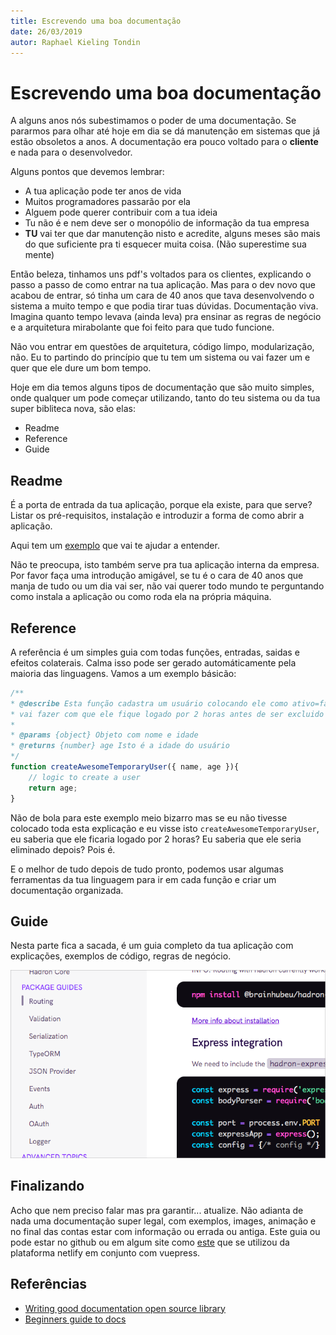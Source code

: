 ```yaml
---
title: Escrevendo uma boa documentação
date: 26/03/2019
autor: Raphael Kieling Tondin
---
```


# Escrevendo uma boa documentação

<description-post/>


A alguns anos nós subestimamos o poder de uma documentação. Se pararmos para olhar até hoje em dia se dá manutenção em sistemas que já estão obsoletos a anos. A documentação era pouco voltado para o **cliente** e nada para o desenvolvedor.

Alguns pontos que devemos lembrar:
- A tua aplicação pode ter anos de vida
- Muitos programadores passarão por ela
- Alguem pode querer contribuir com a tua ideia
- Tu não é e nem deve ser o monopólio de informação da tua empresa
- **TU** vai ter que dar manutenção nisto e acredite, alguns meses são mais do que suficiente pra ti esquecer muita coisa. (Não superestime sua mente)

Então beleza, tinhamos uns pdf's voltados para os clientes, explicando o passo a passo de como entrar na tua aplicação. Mas para o dev novo que acabou de entrar, só tinha um cara de 40 anos que tava desenvolvendo o sistema a muito tempo e que podia tirar tuas dúvidas. Documentação viva. Imagina quanto tempo levava (ainda leva) pra ensinar as regras de negócio e a arquitetura mirabolante que foi feito para que tudo funcione. 

Não vou entrar em questões de arquitetura, código limpo, modularização, não. Eu to partindo do princípio que tu tem um sistema ou vai fazer um e quer que ele dure um bom tempo.

Hoje em dia temos alguns tipos de documentação que são muito simples, onde qualquer um pode começar utilizando, tanto do teu sistema ou da tua super bibliteca nova, são elas:
- Readme
- Reference
- Guide

## Readme

É a porta de entrada da tua aplicação, porque ela existe, para que serve? Listar os pré-requisitos, instalação e introduzir a forma de como abrir a aplicação.

Aqui tem um [exemplo](https://github.com/expressjs/express) que vai te ajudar a entender.

Não te preocupa, isto também serve pra tua aplicação interna da empresa. Por favor faça uma introdução amigável, se tu é o cara de 40 anos que manja de tudo ou um dia vai ser, não vai querer todo mundo te perguntando como instala a aplicação ou como roda ela na própria máquina.

## Reference

A referência é um simples guia com todas funções, entradas, saidas e efeitos colaterais. Calma isso pode ser gerado automáticamente pela maioria das linguagens. Vamos a um exemplo básicão:

```js
/**
* @describe Esta função cadastra um usuário colocando ele como ativo=false no banco, isto 
* vai fazer com que ele fique logado por 2 horas antes de ser excluido sozinho por uma trigger.
*
* @params {object} Objeto com nome e idade
* @returns {number} age Isto é a idade do usuário
*/
function createAwesomeTemporaryUser({ name, age }){
    // logic to create a user
    return age;
}
```

Não de bola para este exemplo meio bizarro mas se eu não tivesse colocado toda esta explicação e eu visse isto `createAwesomeTemporaryUser`, eu saberia que ele ficaria logado por 2 horas? Eu saberia que ele seria eliminado depois? Pois é.

E o melhor de tudo depois de tudo pronto, podemos usar algumas ferramentas da tua linguagem para ir em cada função e criar um documentação organizada.

## Guide

Nesta parte fica a sacada, é um guia completo da tua aplicação com explicações, exemplos de código, regras de negócio.

![guide](../images/writing-good-documentation-open-source-library-hadron-guide.png)

## Finalizando

Acho que nem preciso falar mas pra garantir... atualize. Não adianta de nada uma documentação super legal, com exemplos, images, animação e no final das contas estar com informação ou errada ou antiga. Este guia ou pode estar no github ou em algum site como [este](https://terunjs.netlify.com/) que se utilizou da plataforma netlify em conjunto com vuepress.


## Referências

- [Writing good documentation open source library](https://brainhub.eu/blog/writing-good-documentation-open-source-library/)
- [Beginners guide to docs](https://www.writethedocs.org/guide/writing/beginners-guide-to-docs/)